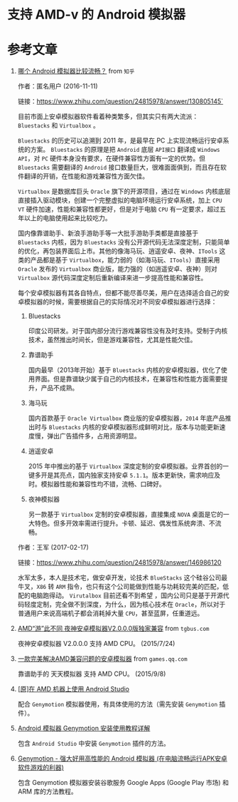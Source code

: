 
支持 AMD-v 的 Android 模拟器
==================================

# 参考文章 #

1. [哪个 Android 模拟器比较流畅？](https://www.zhihu.com/question/24815978?sort=created&page=2) from `知乎`

    作者：匿名用户 (2016-11-11)

    链接：https://www.zhihu.com/question/24815978/answer/130805145`

    目前市面上安卓模拟器软件看着种类繁多，但其实只有两大流派： `Bluestacks` 和 `Virtualbox` 。

     `Bluestacks` 的历史可以追溯到 2011 年，是最早在 PC 上实现流畅运行安卓系统的方案。 `Bluestacks` 的原理是把 `Android` 底层 `API接口` 翻译成 `Windows API`，对 `PC` 硬件本身没有要求，在硬件兼容性方面有一定的优势。但 `Bluestacks` 需要翻译的 `Android` 接口数量巨大，很难面面俱到，而且存在软件翻译的开销，在性能和游戏兼容性方面欠佳。

    `Virtualbox` 是数据库巨头 `Oracle` 旗下的开源项目，通过在 `Windows` 内核底层直接插入驱动模块，创建一个完整虚拟的电脑环境运行安卓系统，加上 `CPU VT` 硬件加速，性能和兼容性都更好，但是对于电脑 `CPU` 有一定要求，超过五年以上的电脑使用起来比较吃力。

    国内像靠谱助手、新浪手游助手等一大批手游助手类都是直接基于 `Bluestacks` 内核，因为 `Bluestacks` 没有公开源代码无法深度定制，只能简单的优化，再包装界面后上市。其他的像海马玩、逍遥安卓、夜神、`ITools` 这类的产品都是基于 `Virtualbox`，能力弱的（如海马玩、`ITools`）直接采用 `Oracle` 发布的 `Virtualbox` 商业版，能力强的（如逍遥安卓、夜神）则对 `Virtualbox` 源代码深度定制后重新编译来进一步提高性能和兼容性。

    每个安卓模拟器有其各自特点，但都不能尽善尽美，用户在选择适合自己的安卓模拟器的时候，需要根据自己的实际情况对不同安卓模拟器进行选择：

    1. Bluestacks

        印度公司研发。对于国内部分流行游戏兼容性没有及时支持。受制于内核技术，虽然推出时间长，但是游戏兼容性，尤其是性能欠佳。

    2. 靠谱助手

        国内最早（2013年开始）基于 `Bluestacks` 内核的安卓模拟器，优化了使用界面。但是靠谱缺少属于自己的内核技术，在兼容性和性能方面需要提升，产品不成熟。

    3. 海马玩

        国内首款基于 `Oracle Virtualbox` 商业版的安卓模拟器，`2014` 年底产品推出时与 `Bluestacks` 内核的安卓模拟器形成鲜明对比，版本与功能更新速度慢，弹出广告插件多，占用资源明显。

    4. 逍遥安卓

        2015 年中推出的基于 `Virtualbox` 深度定制的安卓模拟器。业界首创的一键多开是其亮点，国内独家支持安卓 `5.1.1`。版本更新快，需求响应及时。模拟器性能和兼容性均不错，流畅、口碑好。

    5. 夜神模拟器

        另一款基于 `Virtualbox` 定制的安卓模拟器，直接集成 `NOVA` 桌面是它的一大特色。但多开效率需进行提升。卡顿、延迟、偶发性系统奔溃、不流畅。

    作者：王军 (2017-02-17)

    链接：https://www.zhihu.com/question/24815978/answer/146986120

    水军太多，本人是技术宅，做安卓开发，论技术 `BlueStacks` 这个硅谷公司最牛叉，`X86` 转 `ARM` 指令，也只有这个公司能做到性能与功耗较完美的匹配，低配的电脑跑得动。 `Virutalbox` 目前还看不到希望 ，国内公司只是基于开源代码轻度定制，完全做不到深度，为什么，因为核心技术在 `Oracle`，所以对于普通用户来说高端机子都会消耗掉大量 `CPU`，甚至蓝屏，任重道远。


2. [AMD“游”此不同 夜神安卓模拟器V2.0.0.0版独家兼容](http://ol.tgbus.com/news/csxw/201507/13723948.shtml) from `tgbus.com`

    夜神安卓模拟器 V2.0.0.0 支持 AMD CPU。  (2015/7/24)

3. [一款完美解决AMD兼容问题的安卓模拟器](http://games.qq.com/a/20150908/041753.htm) from `games.qq.com`

    靠谱助手的 天天模拟器 支持 AMD CPU。  (2015/9/8)

4. [[原]在 AMD 机器上使用 Android Studio](http://www.cnblogs.com/bianchengnan/p/5948829.html)

    配合 `Genymotion` 模拟器使用，有具体使用的方法（需先安装 `Genymotion` 插件）。

5. [Android 模拟器 Genymotion 安装使用教程详解](http://www.cnblogs.com/whycxb/p/6850454.html)

    包含 `Android Studio` 中安装 `Genymotion` 插件的方法。

6. [Genymotion - 强大好用高性能的 Android 模拟器 (在电脑流畅运行APK安卓软件游戏的利器)](http://www.iplaysoft.com/genymotion.html)

    包含 Genymotion 模拟器安装谷歌服务 Google Apps (Google Play 市场) 和 ARM 库的方法教程。

